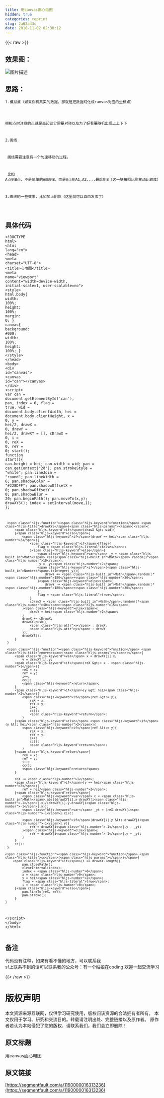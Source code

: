 ```yaml
---
title: 用canvas画心电图
hidden: true
categories: reprint
slug: 2a62a43c
date: 2018-11-02 02:30:12
---
```


{{< raw >}}
<h2 id="articleHeader0">&#x6548;&#x679C;&#x56FE;&#xFF1A;</h2><p><span class="img-wrap"><img data-src="/img/bVbgBXI?w=640&amp;h=400" src="https://static.alili.tech/img/bVbgBXI?w=640&amp;h=400" alt="&#x56FE;&#x7247;&#x63CF;&#x8FF0;" title="&#x56FE;&#x7247;&#x63CF;&#x8FF0;" style="cursor:pointer;display:inline"></span></p><h2 id="articleHeader1">&#x601D;&#x8DEF;&#xFF1A;</h2><div class="widget-codetool" style="display:none"><div class="widget-codetool--inner"><span class="selectCode code-tool" data-toggle="tooltip" data-placement="top" title="" data-original-title="&#x5168;&#x9009;"></span> <span type="button" class="copyCode code-tool" data-toggle="tooltip" data-placement="top" data-clipboard-text="&#x200B;1.&#x6A21;&#x62DF;&#x70B9;&#xFF08;&#x5982;&#x679C;&#x4F60;&#x6709;&#x771F;&#x5B9E;&#x7684;&#x6570;&#x636E;&#xFF0C;&#x90A3;&#x5C31;&#x662F;&#x628A;&#x6570;&#x636E;&#x5E7B;&#x5316;&#x6210;canvas&#x5BF9;&#x5E94;&#x7684;&#x5750;&#x6807;&#x70B9;&#xFF09;

&#x200B;  &#x6A21;&#x62DF;&#x70B9;&#x65F6;&#x6CE8;&#x610F;&#x7684;&#x70B9;&#x5C31;&#x662F;&#x9AD8;&#x8D77;&#x90E8;&#x5206;&#x9700;&#x8981;&#x5BF9;&#x79F0;&#x4EE5;&#x53CA;&#x4E3A;&#x4E86;&#x597D;&#x770B;&#x8981;&#x968F;&#x673A;&#x51FA;&#x73B0;&#x4E0A;&#x4E0A;&#x4E0B;&#x4E0B;

2.&#x753B;&#x7EBF;

&#x200B;  &#x753B;&#x7EBF;&#x9700;&#x8981;&#x6CE8;&#x610F;&#x6709;&#x4E00;&#x4E2A;&#x5300;&#x901F;&#x79FB;&#x52A8;&#x7684;&#x8FC7;&#x7A0B;&#x3002;

&#x200B;  &#x6BD4;&#x5982; A&#x70B9;&#x5230;B&#x70B9;&#xFF0C;&#x4E0D;&#x662F;&#x7B80;&#x5355;&#x7684;A&#x753B;&#x5230;B&#xFF0C;&#x800C;&#x662F;A&#x70B9;&#x5230;A1,A2....&#x6700;&#x540E;&#x5230;B&#xFF08;&#x8FD9;&#x4E00;&#x5757;&#x6309;&#x7167;&#x6BD4;&#x4F8B;&#x79FB;&#x52A8;&#x6BD4;&#x8F83;&#x96BE;&#xFF09;

3.&#x753B;&#x7EBF;&#x7684;&#x4E00;&#x4E9B;&#x6548;&#x679C;&#xFF0C;&#x6BD4;&#x5982;&#x52A0;&#x4E0A;&#x9634;&#x5F71;&#xFF08;&#x8FD9;&#x91CC;&#x5C31;&#x53EF;&#x4EE5;&#x81EA;&#x7531;&#x53D1;&#x6325;&#x4E86;&#xFF09;


" title="" data-original-title="&#x590D;&#x5236;"></span> <span type="button" class="saveToNote code-tool" data-toggle="tooltip" data-placement="top" title="" data-original-title="&#x653E;&#x8FDB;&#x7B14;&#x8BB0;"></span></div></div><pre class="hljs dns"><code>&#x200B;<span class="hljs-number">1</span>.&#x6A21;&#x62DF;&#x70B9;&#xFF08;&#x5982;&#x679C;&#x4F60;&#x6709;&#x771F;&#x5B9E;&#x7684;&#x6570;&#x636E;&#xFF0C;&#x90A3;&#x5C31;&#x662F;&#x628A;&#x6570;&#x636E;&#x5E7B;&#x5316;&#x6210;canvas&#x5BF9;&#x5E94;&#x7684;&#x5750;&#x6807;&#x70B9;&#xFF09;

&#x200B;  &#x6A21;&#x62DF;&#x70B9;&#x65F6;&#x6CE8;&#x610F;&#x7684;&#x70B9;&#x5C31;&#x662F;&#x9AD8;&#x8D77;&#x90E8;&#x5206;&#x9700;&#x8981;&#x5BF9;&#x79F0;&#x4EE5;&#x53CA;&#x4E3A;&#x4E86;&#x597D;&#x770B;&#x8981;&#x968F;&#x673A;&#x51FA;&#x73B0;&#x4E0A;&#x4E0A;&#x4E0B;&#x4E0B;

<span class="hljs-number">2</span>.&#x753B;&#x7EBF;

&#x200B;  &#x753B;&#x7EBF;&#x9700;&#x8981;&#x6CE8;&#x610F;&#x6709;&#x4E00;&#x4E2A;&#x5300;&#x901F;&#x79FB;&#x52A8;&#x7684;&#x8FC7;&#x7A0B;&#x3002;

&#x200B;  &#x6BD4;&#x5982; <span class="hljs-keyword">A</span>&#x70B9;&#x5230;B&#x70B9;&#xFF0C;&#x4E0D;&#x662F;&#x7B80;&#x5355;&#x7684;<span class="hljs-keyword">A</span>&#x753B;&#x5230;B&#xFF0C;&#x800C;&#x662F;<span class="hljs-keyword">A</span>&#x70B9;&#x5230;A1,A2....&#x6700;&#x540E;&#x5230;B&#xFF08;&#x8FD9;&#x4E00;&#x5757;&#x6309;&#x7167;&#x6BD4;&#x4F8B;&#x79FB;&#x52A8;&#x6BD4;&#x8F83;&#x96BE;&#xFF09;

<span class="hljs-number">3</span>.&#x753B;&#x7EBF;&#x7684;&#x4E00;&#x4E9B;&#x6548;&#x679C;&#xFF0C;&#x6BD4;&#x5982;&#x52A0;&#x4E0A;&#x9634;&#x5F71;&#xFF08;&#x8FD9;&#x91CC;&#x5C31;&#x53EF;&#x4EE5;&#x81EA;&#x7531;&#x53D1;&#x6325;&#x4E86;&#xFF09;


</code></pre><h2 id="articleHeader2">&#x5177;&#x4F53;&#x4EE3;&#x7801;</h2><div class="widget-codetool" style="display:none"><div class="widget-codetool--inner"><span class="selectCode code-tool" data-toggle="tooltip" data-placement="top" title="" data-original-title="&#x5168;&#x9009;"></span> <span type="button" class="copyCode code-tool" data-toggle="tooltip" data-placement="top" data-clipboard-text="&lt;!DOCTYPE html&gt;
 &lt;html lang=&quot;en&quot;&gt;
 &lt;head&gt;
     &lt;meta charset=&quot;UTF-8&quot;&gt;
     &lt;title&gt;&#x5FC3;&#x7535;&#x56FE;&lt;/title&gt;
     &lt;meta name=&quot;viewport&quot; content=&quot;width=device-width, initial-scale=1, user-scalable=no&quot;&gt;
     &lt;style&gt;
         html,body{
             width: 100%;
             height: 100%;
             margin: 0;
         }
         canvas{
             background: #000;
             width: 100%;
            height: 100%;
         }
     &lt;/style&gt;
 &lt;/head&gt;
 &lt;body&gt;
 &lt;div id=&quot;canvas&quot;&gt;
     &lt;canvas id=&quot;can&quot;&gt;&lt;/canvas&gt;
 &lt;/div&gt;
 &lt;script&gt;
     var can = document.getElementById(&apos;can&apos;),
         pan,
         index = 0,
         flag = true,
         wid = document.body.clientWidth,
         hei = document.body.clientHeight,
         x = 0,
         y = hei/2,
         drawX = 0, 
         drawY = hei/2,
         drawXY = [],
         cDrawX = 0,
         i = 0,
         reX = 0,
         reY = 0;
     start();
     function start(){
         can.height = hei;
         can.width  = wid;
         pan = can.getContext(&quot;2d&quot;);
         pan.strokeStyle = &quot;white&quot;;
         pan.lineJoin = &quot;round&quot;;
         pan.lineWidth = 6;
         pan.shadowColor = &quot;#228DFF&quot;;
         pan.shadowOffsetX = 0;
         pan.shadowOffsetY = 0;
         pan.shadowBlur = 20;
         pan.beginPath();
         pan.moveTo(x,y);
         drawXYS();
         index = setInterval(move,1);
     };

     function drawXYS(){
         if(drawX &gt; wid){
         }else{
             if(drawY == hei/2){
                 if(flag){
                     flag = false;
                 }else{
                     var _y = Math.ceil(Math.random()*10);
                     _y = _y/2;
                     if(Number.isInteger(_y)){
                         drawY += Math.random()*180+30;
                     }else{
                         drawY -= Math.random()*180+30;
                     }
                     flag = true;
                 }
                 cDrawX = Math.random()*40+15;
             }else{
                 drawY = hei/2;
             }
             drawX += cDrawX;
             drawXY.push({
                 x : drawX,
                 y : drawY
             });
             drawXYS();
         }
     }

     function move(){
         var x = drawXY[i].x,
             y = drawXY[i].y;
         if(reX &gt;= x - 1){
             reX = x;
             reY = y;
             i++;
             cc();
             return;
         }
         if(y &gt; hei/2){
             if(reY &gt;= y){
                 reX = x;
                 reY = y;
                 i++;
                 cc();
                 return;
             }
         }else if(y &lt; hei/2){
             if(reY &lt;= y){
                 reX = x;
                 reY = y;
                 i++;
                 cc();
                 return;
             }
         }else{
             reX = x;
             reY = y;
             i++;
             cc();
             return;
         }

         reX += 1;
         if(y == hei/2){
             reY = hei/2;
         }else{
             var c = Math.abs((drawXY[i].x-drawXY[i-1].x)/(drawXY[i].y-drawXY[i-1].y));
             var _yt = (reX-drawXY[i-1].x)/c;

             if(drawXY[i].y &lt; drawXY[i-1].y){
                 reY = drawXY[i-1].y - _yt;
             }else{
                 reY = drawXY[i-1].y + _yt;
             }
         }
         cc();
     }

    function cc(){
        if(i == drawXY.length){
             pan.closePath();
             clearInterval(index);
             index = 0;
             x = 0;
             y = hei/2;
             flag = true;
             i = 0;
         }else{
             pan.lineTo(reX, reY);
             pan.stroke();
         }
    }
 
&lt;/script&gt;
&lt;/body&gt;
&lt;/html&gt;" title="" data-original-title="&#x590D;&#x5236;"></span> <span type="button" class="saveToNote code-tool" data-toggle="tooltip" data-placement="top" title="" data-original-title="&#x653E;&#x8FDB;&#x7B14;&#x8BB0;"></span></div></div><pre class="hljs xml"><code><span class="hljs-meta">&lt;!DOCTYPE html&gt;</span>
 <span class="hljs-tag">&lt;<span class="hljs-name">html</span> <span class="hljs-attr">lang</span>=<span class="hljs-string">&quot;en&quot;</span>&gt;</span>
 <span class="hljs-tag">&lt;<span class="hljs-name">head</span>&gt;</span>
     <span class="hljs-tag">&lt;<span class="hljs-name">meta</span> <span class="hljs-attr">charset</span>=<span class="hljs-string">&quot;UTF-8&quot;</span>&gt;</span>
     <span class="hljs-tag">&lt;<span class="hljs-name">title</span>&gt;</span>&#x5FC3;&#x7535;&#x56FE;<span class="hljs-tag">&lt;/<span class="hljs-name">title</span>&gt;</span>
     <span class="hljs-tag">&lt;<span class="hljs-name">meta</span> <span class="hljs-attr">name</span>=<span class="hljs-string">&quot;viewport&quot;</span> <span class="hljs-attr">content</span>=<span class="hljs-string">&quot;width=device-width, initial-scale=1, user-scalable=no&quot;</span>&gt;</span>
     <span class="hljs-tag">&lt;<span class="hljs-name">style</span>&gt;</span><span class="css">
         <span class="hljs-selector-tag">html</span>,<span class="hljs-selector-tag">body</span>{
             <span class="hljs-attribute">width</span>: <span class="hljs-number">100%</span>;
             <span class="hljs-attribute">height</span>: <span class="hljs-number">100%</span>;
             <span class="hljs-attribute">margin</span>: <span class="hljs-number">0</span>;
         }
         <span class="hljs-selector-tag">canvas</span>{
             <span class="hljs-attribute">background</span>: <span class="hljs-number">#000</span>;
             <span class="hljs-attribute">width</span>: <span class="hljs-number">100%</span>;
            <span class="hljs-attribute">height</span>: <span class="hljs-number">100%</span>;
         }
     </span><span class="hljs-tag">&lt;/<span class="hljs-name">style</span>&gt;</span>
 <span class="hljs-tag">&lt;/<span class="hljs-name">head</span>&gt;</span>
 <span class="hljs-tag">&lt;<span class="hljs-name">body</span>&gt;</span>
 <span class="hljs-tag">&lt;<span class="hljs-name">div</span> <span class="hljs-attr">id</span>=<span class="hljs-string">&quot;canvas&quot;</span>&gt;</span>
     <span class="hljs-tag">&lt;<span class="hljs-name">canvas</span> <span class="hljs-attr">id</span>=<span class="hljs-string">&quot;can&quot;</span>&gt;</span><span class="hljs-tag">&lt;/<span class="hljs-name">canvas</span>&gt;</span>
 <span class="hljs-tag">&lt;/<span class="hljs-name">div</span>&gt;</span>
 <span class="hljs-tag">&lt;<span class="hljs-name">script</span>&gt;</span><span class="javascript">
     <span class="hljs-keyword">var</span> can = <span class="hljs-built_in">document</span>.getElementById(<span class="hljs-string">&apos;can&apos;</span>),
         pan,
         index = <span class="hljs-number">0</span>,
         flag = <span class="hljs-literal">true</span>,
         wid = <span class="hljs-built_in">document</span>.body.clientWidth,
         hei = <span class="hljs-built_in">document</span>.body.clientHeight,
         x = <span class="hljs-number">0</span>,
         y = hei/<span class="hljs-number">2</span>,
         drawX = <span class="hljs-number">0</span>, 
         drawY = hei/<span class="hljs-number">2</span>,
         drawXY = [],
         cDrawX = <span class="hljs-number">0</span>,
         i = <span class="hljs-number">0</span>,
         reX = <span class="hljs-number">0</span>,
         reY = <span class="hljs-number">0</span>;
     start();
     <span class="hljs-function"><span class="hljs-keyword">function</span> <span class="hljs-title">start</span>(<span class="hljs-params"></span>)</span>{
         can.height = hei;
         can.width  = wid;
         pan = can.getContext(<span class="hljs-string">&quot;2d&quot;</span>);
         pan.strokeStyle = <span class="hljs-string">&quot;white&quot;</span>;
         pan.lineJoin = <span class="hljs-string">&quot;round&quot;</span>;
         pan.lineWidth = <span class="hljs-number">6</span>;
         pan.shadowColor = <span class="hljs-string">&quot;#228DFF&quot;</span>;
         pan.shadowOffsetX = <span class="hljs-number">0</span>;
         pan.shadowOffsetY = <span class="hljs-number">0</span>;
         pan.shadowBlur = <span class="hljs-number">20</span>;
         pan.beginPath();
         pan.moveTo(x,y);
         drawXYS();
         index = setInterval(move,<span class="hljs-number">1</span>);
     };

     <span class="hljs-function"><span class="hljs-keyword">function</span> <span class="hljs-title">drawXYS</span>(<span class="hljs-params"></span>)</span>{
         <span class="hljs-keyword">if</span>(drawX &gt; wid){
         }<span class="hljs-keyword">else</span>{
             <span class="hljs-keyword">if</span>(drawY == hei/<span class="hljs-number">2</span>){
                 <span class="hljs-keyword">if</span>(flag){
                     flag = <span class="hljs-literal">false</span>;
                 }<span class="hljs-keyword">else</span>{
                     <span class="hljs-keyword">var</span> _y = <span class="hljs-built_in">Math</span>.ceil(<span class="hljs-built_in">Math</span>.random()*<span class="hljs-number">10</span>);
                     _y = _y/<span class="hljs-number">2</span>;
                     <span class="hljs-keyword">if</span>(<span class="hljs-built_in">Number</span>.isInteger(_y)){
                         drawY += <span class="hljs-built_in">Math</span>.random()*<span class="hljs-number">180</span>+<span class="hljs-number">30</span>;
                     }<span class="hljs-keyword">else</span>{
                         drawY -= <span class="hljs-built_in">Math</span>.random()*<span class="hljs-number">180</span>+<span class="hljs-number">30</span>;
                     }
                     flag = <span class="hljs-literal">true</span>;
                 }
                 cDrawX = <span class="hljs-built_in">Math</span>.random()*<span class="hljs-number">40</span>+<span class="hljs-number">15</span>;
             }<span class="hljs-keyword">else</span>{
                 drawY = hei/<span class="hljs-number">2</span>;
             }
             drawX += cDrawX;
             drawXY.push({
                 <span class="hljs-attr">x</span> : drawX,
                 <span class="hljs-attr">y</span> : drawY
             });
             drawXYS();
         }
     }

     <span class="hljs-function"><span class="hljs-keyword">function</span> <span class="hljs-title">move</span>(<span class="hljs-params"></span>)</span>{
         <span class="hljs-keyword">var</span> x = drawXY[i].x,
             y = drawXY[i].y;
         <span class="hljs-keyword">if</span>(reX &gt;= x - <span class="hljs-number">1</span>){
             reX = x;
             reY = y;
             i++;
             cc();
             <span class="hljs-keyword">return</span>;
         }
         <span class="hljs-keyword">if</span>(y &gt; hei/<span class="hljs-number">2</span>){
             <span class="hljs-keyword">if</span>(reY &gt;= y){
                 reX = x;
                 reY = y;
                 i++;
                 cc();
                 <span class="hljs-keyword">return</span>;
             }
         }<span class="hljs-keyword">else</span> <span class="hljs-keyword">if</span>(y &lt; hei/<span class="hljs-number">2</span>){
             <span class="hljs-keyword">if</span>(reY &lt;= y){
                 reX = x;
                 reY = y;
                 i++;
                 cc();
                 <span class="hljs-keyword">return</span>;
             }
         }<span class="hljs-keyword">else</span>{
             reX = x;
             reY = y;
             i++;
             cc();
             <span class="hljs-keyword">return</span>;
         }

         reX += <span class="hljs-number">1</span>;
         <span class="hljs-keyword">if</span>(y == hei/<span class="hljs-number">2</span>){
             reY = hei/<span class="hljs-number">2</span>;
         }<span class="hljs-keyword">else</span>{
             <span class="hljs-keyword">var</span> c = <span class="hljs-built_in">Math</span>.abs((drawXY[i].x-drawXY[i<span class="hljs-number">-1</span>].x)/(drawXY[i].y-drawXY[i<span class="hljs-number">-1</span>].y));
             <span class="hljs-keyword">var</span> _yt = (reX-drawXY[i<span class="hljs-number">-1</span>].x)/c;

             <span class="hljs-keyword">if</span>(drawXY[i].y &lt; drawXY[i<span class="hljs-number">-1</span>].y){
                 reY = drawXY[i<span class="hljs-number">-1</span>].y - _yt;
             }<span class="hljs-keyword">else</span>{
                 reY = drawXY[i<span class="hljs-number">-1</span>].y + _yt;
             }
         }
         cc();
     }

    <span class="hljs-function"><span class="hljs-keyword">function</span> <span class="hljs-title">cc</span>(<span class="hljs-params"></span>)</span>{
        <span class="hljs-keyword">if</span>(i == drawXY.length){
             pan.closePath();
             clearInterval(index);
             index = <span class="hljs-number">0</span>;
             x = <span class="hljs-number">0</span>;
             y = hei/<span class="hljs-number">2</span>;
             flag = <span class="hljs-literal">true</span>;
             i = <span class="hljs-number">0</span>;
         }<span class="hljs-keyword">else</span>{
             pan.lineTo(reX, reY);
             pan.stroke();
         }
    }
 
</span><span class="hljs-tag">&lt;/<span class="hljs-name">script</span>&gt;</span>
<span class="hljs-tag">&lt;/<span class="hljs-name">body</span>&gt;</span>
<span class="hljs-tag">&lt;/<span class="hljs-name">html</span>&gt;</span></code></pre><h2 id="articleHeader3">&#x5907;&#x6CE8;</h2><p>&#x4EE3;&#x7801;&#x6CA1;&#x6709;&#x6CE8;&#x91CA;&#xFF0C;&#x5982;&#x679C;&#x6709;&#x770B;&#x4E0D;&#x61C2;&#x7684;&#x5730;&#x65B9;&#xFF0C;&#x53EF;&#x4EE5;&#x8054;&#x7CFB;&#x6211;<br>sf&#x4E0A;&#x8054;&#x7CFB;&#x4E0D;&#x5230;&#x7684;&#x8BDD;&#x53EF;&#x4EE5;&#x8054;&#x7CFB;&#x6211;&#x7684;&#x516C;&#x4F17;&#x53F7;&#xFF1A;&#x6709;&#x4E00;&#x4E2A;&#x59D1;&#x5A18;&#x5728;coding &#x6B22;&#x8FCE;&#x4E00;&#x8D77;&#x4EA4;&#x6D41;&#x5B66;&#x4E60;</p>
{{< /raw >}}

# 版权声明
本文资源来源互联网，仅供学习研究使用，版权归该资源的合法拥有者所有，
本文仅用于学习、研究和交流目的。转载请注明出处、完整链接以及原作者。
原作者若认为本站侵犯了您的版权，请联系我们，我们会立即删除！

## 原文标题
用canvas画心电图

## 原文链接
[https://segmentfault.com/a/1190000016313236](https://segmentfault.com/a/1190000016313236)

